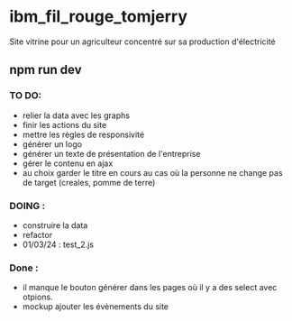# ibm_fil_rouge_tomjerry

Site vitrine pour un agriculteur concentré sur sa production d'électricité

## npm run dev

### TO DO:

- relier la data avec les graphs
- finir les actions du site
- mettre les règles de responsivité
- générer un logo
- générer un texte de présentation de l'entreprise
- gérer le contenu en ajax
- au choix garder le titre en cours au cas où la personne ne change pas de target (creales, pomme de terre)

### DOING :

- construire la data
- refactor
- 01/03/24 : test_2.js

### Done :

- il manque le bouton générer dans les pages où il y a des select avec otpions.
- mockup ajouter les évènements du site
